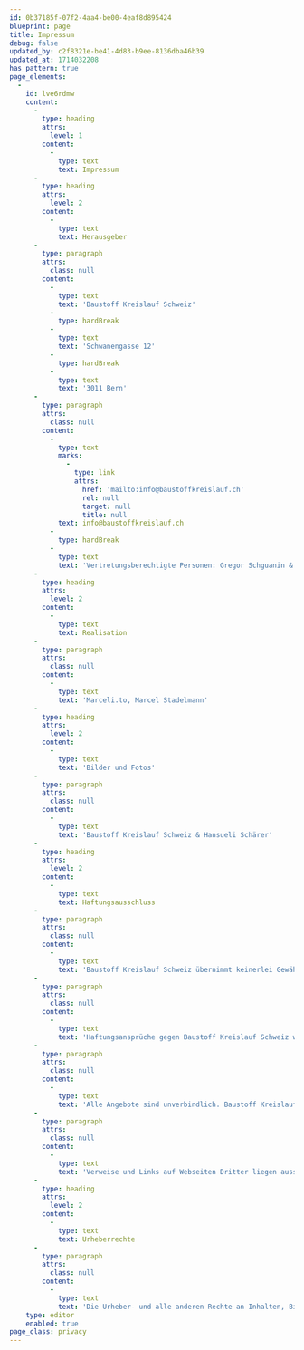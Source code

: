 ```yaml
---
id: 0b37185f-07f2-4aa4-be00-4eaf8d895424
blueprint: page
title: Impressum
debug: false
updated_by: c2f8321e-be41-4d83-b9ee-8136dba46b39
updated_at: 1714032208
has_pattern: true
page_elements:
  -
    id: lve6rdmw
    content:
      -
        type: heading
        attrs:
          level: 1
        content:
          -
            type: text
            text: Impressum
      -
        type: heading
        attrs:
          level: 2
        content:
          -
            type: text
            text: Herausgeber
      -
        type: paragraph
        attrs:
          class: null
        content:
          -
            type: text
            text: 'Baustoff Kreislauf Schweiz'
          -
            type: hardBreak
          -
            type: text
            text: 'Schwanengasse 12'
          -
            type: hardBreak
          -
            type: text
            text: '3011 Bern'
      -
        type: paragraph
        attrs:
          class: null
        content:
          -
            type: text
            marks:
              -
                type: link
                attrs:
                  href: 'mailto:info@baustoffkreislauf.ch'
                  rel: null
                  target: null
                  title: null
            text: info@baustoffkreislauf.ch
          -
            type: hardBreak
          -
            type: text
            text: 'Vertretungsberechtigte Personen: Gregor Schguanin & Martin Weder'
      -
        type: heading
        attrs:
          level: 2
        content:
          -
            type: text
            text: Realisation
      -
        type: paragraph
        attrs:
          class: null
        content:
          -
            type: text
            text: 'Marceli.to, Marcel Stadelmann'
      -
        type: heading
        attrs:
          level: 2
        content:
          -
            type: text
            text: 'Bilder und Fotos'
      -
        type: paragraph
        attrs:
          class: null
        content:
          -
            type: text
            text: 'Baustoff Kreislauf Schweiz & Hansueli Schärer'
      -
        type: heading
        attrs:
          level: 2
        content:
          -
            type: text
            text: Haftungsausschluss
      -
        type: paragraph
        attrs:
          class: null
        content:
          -
            type: text
            text: 'Baustoff Kreislauf Schweiz übernimmt keinerlei Gewähr hinsichtlich der inhaltlichen Richtigkeit, Genauigkeit, Aktualität, Zuverlässigkeit und Vollständigkeit der Informationen.'
      -
        type: paragraph
        attrs:
          class: null
        content:
          -
            type: text
            text: 'Haftungsansprüche gegen Baustoff Kreislauf Schweiz wegen Schäden materieller oder immaterieller Art, welche aus dem Zugriff oder der Nutzung bzw. Nichtnutzung der veröffentlichten Informationen, durch Missbrauch der Verbindung oder durch technische Störungen entstanden sind, werden ausgeschlossen.'
      -
        type: paragraph
        attrs:
          class: null
        content:
          -
            type: text
            text: 'Alle Angebote sind unverbindlich. Baustoff Kreislauf Schweiz behält es sich ausdrücklich vor, Teile der Seiten oder das gesamte Angebot ohne gesonderte Ankündigung zu verändern, zu ergänzen, zu löschen oder die Veröffentlichung zeitweise oder endgültig einzustellen.'
      -
        type: paragraph
        attrs:
          class: null
        content:
          -
            type: text
            text: 'Verweise und Links auf Webseiten Dritter liegen ausserhalb unseres Verantwortungsbereichs. Es wird jegliche Verantwortung für solche Webseiten abgelehnt. Der Zugriff und die Nutzung solcher Webseiten erfolgen auf eigene Gefahr des Nutzers oder der Nutzerin.'
      -
        type: heading
        attrs:
          level: 2
        content:
          -
            type: text
            text: Urheberrechte
      -
        type: paragraph
        attrs:
          class: null
        content:
          -
            type: text
            text: 'Die Urheber- und alle anderen Rechte an Inhalten, Bildern, Fotos oder anderen Dateien auf der Website gehören ausschliesslich Baustoff Kreislauf Schweiz oder den speziell genannten Rechtsinhabern. Für die Reproduktion jeglicher Elemente ist die schriftliche Zustimmung der Urheberrechtsträger im Voraus einzuholen.'
    type: editor
    enabled: true
page_class: privacy
---
```

